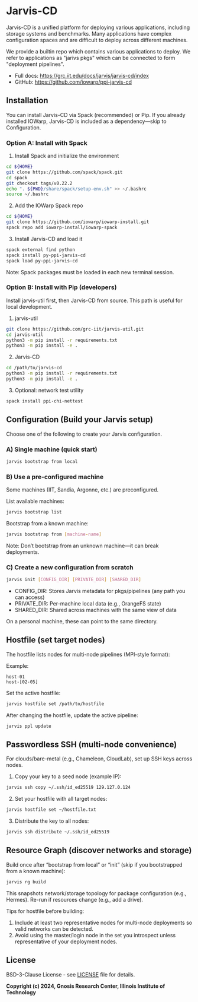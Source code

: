 # Jarvis-CD

Jarvis-CD is a unified platform for deploying various applications, including storage systems and benchmarks. Many applications have complex configuration spaces and are difficult to deploy across different machines.

We provide a builtin repo which contains various applications to deploy. We refer to applications as "jarivs pkgs" which can be connected to form "deployment pipelines".

- Full docs: https://grc.iit.edu/docs/jarvis/jarvis-cd/index
- GitHub: https://github.com/iowarp/ppi-jarvis-cd

## Installation

You can install Jarvis-CD via Spack (recommended) or Pip. If you already installed IOWarp, Jarvis-CD is included as a dependency—skip to Configuration.

### Option A: Install with Spack

1) Install Spack and initialize the environment
```bash
cd ${HOME}
git clone https://github.com/spack/spack.git
cd spack
git checkout tags/v0.22.2
echo ". ${PWD}/share/spack/setup-env.sh" >> ~/.bashrc
source ~/.bashrc
```

2) Add the IOWarp Spack repo
```bash
cd ${HOME}
git clone https://github.com/iowarp/iowarp-install.git
spack repo add iowarp-install/iowarp-spack
```

3) Install Jarvis-CD and load it
```bash
spack external find python
spack install py-ppi-jarvis-cd
spack load py-ppi-jarvis-cd
```

Note: Spack packages must be loaded in each new terminal session.

### Option B: Install with Pip (developers)

Install jarvis-util first, then Jarvis-CD from source. This path is useful for local development.

1) jarvis-util
```bash
git clone https://github.com/grc-iit/jarvis-util.git
cd jarvis-util
python3 -m pip install -r requirements.txt
python3 -m pip install -e .
```

2) Jarvis-CD
```bash
cd /path/to/jarvis-cd
python3 -m pip install -r requirements.txt
python3 -m pip install -e .
```

3) Optional: network test utility
```bash
spack install ppi-chi-nettest
```

## Configuration (Build your Jarvis setup)

Choose one of the following to create your Jarvis configuration.

### A) Single machine (quick start)
```bash
jarvis bootstrap from local
```

### B) Use a pre-configured machine

Some machines (IIT, Sandia, Argonne, etc.) are preconfigured.

List available machines:
```bash
jarvis bootstrap list
```

Bootstrap from a known machine:
```bash
jarvis bootstrap from [machine-name]
```

Note: Don’t bootstrap from an unknown machine—it can break deployments.

### C) Create a new configuration from scratch
```bash
jarvis init [CONFIG_DIR] [PRIVATE_DIR] [SHARED_DIR]
```
- CONFIG_DIR: Stores Jarvis metadata for pkgs/pipelines (any path you can access)
- PRIVATE_DIR: Per-machine local data (e.g., OrangeFS state)
- SHARED_DIR: Shared across machines with the same view of data

On a personal machine, these can point to the same directory.

## Hostfile (set target nodes)

The hostfile lists nodes for multi-node pipelines (MPI-style format):

Example:
```text
host-01
host-[02-05]
```

Set the active hostfile:
```bash
jarvis hostfile set /path/to/hostfile
```

After changing the hostfile, update the active pipeline:
```bash
jarvis ppl update
```

## Passwordless SSH (multi-node convenience)

For clouds/bare-metal (e.g., Chameleon, CloudLab), set up SSH keys across nodes.

1) Copy your key to a seed node (example IP):
```bash
jarvis ssh copy ~/.ssh/id_ed25519 129.127.0.124
```

2) Set your hostfile with all target nodes:
```bash
jarvis hostfile set ~/hostfile.txt
```

3) Distribute the key to all nodes:
```bash
jarvis ssh distribute ~/.ssh/id_ed25519
```

## Resource Graph (discover networks and storage)

Build once after “bootstrap from local” or “init” (skip if you bootstrapped from a known machine):
```bash
jarvis rg build
```

This snapshots network/storage topology for package configuration (e.g., Hermes). Re-run if resources change (e.g., add a drive).

Tips for hostfile before building:
1) Include at least two representative nodes for multi-node deployments so valid networks can be detected.
2) Avoid using the master/login node in the set you introspect unless representative of your deployment nodes.

## License

BSD-3-Clause License - see [LICENSE](LICENSE) file for details.

**Copyright (c) 2024, Gnosis Research Center, Illinois Institute of Technology**
